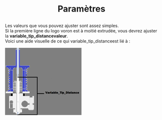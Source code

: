 <div align="center">
  
# **Paramètres** #
  
</div>

##  ##

Les valeurs que vous pouvez ajuster sont assez simples.
<br>
Si la première ligne du logo voron est à moitié extrudée, vous devrez ajuster la **variable_tip_distancevaleur**. 
<br>
Voici une aide visuelle de ce qui variable_tip_distanceest lié à :
<br>

<img src="https://github.com/Eloura74/Purge_Adaptive_Klipper/blob/main/image/tip-distance.png" width="50%" alt="image">


